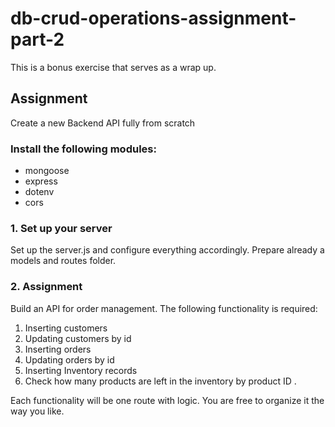 # db-crud-operations-assignment-part-2
This is a bonus exercise that serves as a wrap up. 

## Assignment
Create a new Backend API fully from scratch

###  Install the following modules: 
+ mongoose
+ express
+ dotenv
+ cors

### 1. Set up your server
Set up the server.js and configure everything accordingly. Prepare already a models and routes folder. 

### 2. Assignment
Build an API for order management. The following functionality is required: 

1. Inserting customers 
2. Updating customers by id
3. Inserting orders
4. Updating orders by id
5. Inserting Inventory records
6. Check how many products are left in the inventory by product ID .

Each functionality will be one route with logic. You are free to organize it the way you like. 







